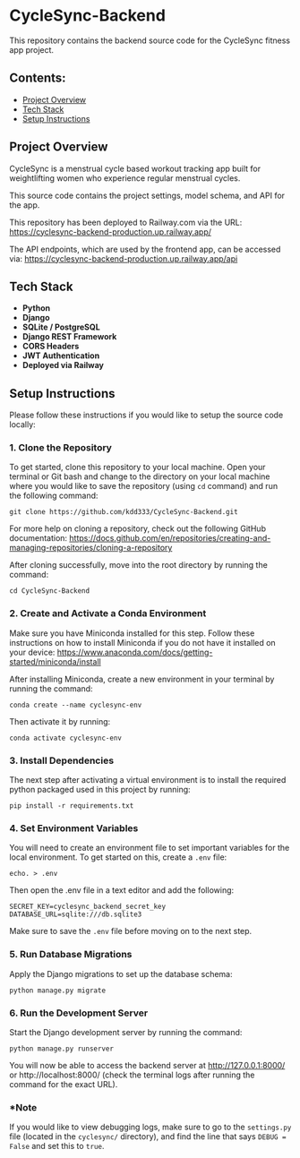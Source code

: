 # CycleSync-Backend
This repository contains the backend source code for the CycleSync fitness app project.

## Contents:

- [Project Overview](#project-overview)
- [Tech Stack](#tech-stack)
- [Setup Instructions](#setup-instructions)


## Project Overview

CycleSync is a menstrual cycle based workout tracking app built for weightlifting women who experience regular menstrual cycles.

This source code contains the project settings, model schema, and API for the app. 

This repository has been deployed to Railway.com via the URL: https://cyclesync-backend-production.up.railway.app/

The API endpoints, which are used by the frontend app, can be accessed via: https://cyclesync-backend-production.up.railway.app/api 

## Tech Stack

- **Python**  
- **Django**  
- **SQLite / PostgreSQL**  
- **Django REST Framework**  
- **CORS Headers**  
- **JWT Authentication**
- **Deployed via Railway**

## Setup Instructions

Please follow these instructions if you would like to setup the source code locally:

### 1. **Clone the Repository**


To get started, clone this repository to your local machine. Open your terminal or Git bash and change to the directory on your local machine where you would like to save the repository (using ```cd``` command) and run the following command:

``` git clone https://github.com/kdd333/CycleSync-Backend.git ```

For more help on cloning a repository, check out the following GitHub documentation: https://docs.github.com/en/repositories/creating-and-managing-repositories/cloning-a-repository


After cloning successfully, move into the root directory by running the command:

``` cd CycleSync-Backend ```


### 2. Create and Activate a Conda Environment

Make sure you have Miniconda installed for this step. Follow these instructions on how to install Miniconda if you do not have it installed on your device: https://www.anaconda.com/docs/getting-started/miniconda/install


After installing Miniconda, create a new environment in your terminal by running the command: 

``` conda create --name cyclesync-env ```

Then activate it by running:

``` conda activate cyclesync-env ```


### 3. Install Dependencies

The next step after activating a virtual environment is to install the required python packaged used in this project by running:

``` pip install -r requirements.txt ```


### 4. Set Environment Variables 

You will need to create an environment file to set important variables for the local environment. To get started on this, create a `.env` file:

``` echo. > .env ```

Then open the .env file in a text editor and add the following:

```
SECRET_KEY=cyclesync_backend_secret_key
DATABASE_URL=sqlite:///db.sqlite3
```

Make sure to save the `.env` file before moving on to the next step.


### 5. Run Database Migrations

Apply the Django migrations to set up the database schema:

``` python manage.py migrate ```


### 6. Run the Development Server

Start the Django development server by running the command:

``` python manage.py runserver ```

You will now be able to access the backend server at http://127.0.0.1:8000/ or http://localhost:8000/ (check the terminal logs after running the command for the exact URL).


### *Note

If you would like to view debugging logs, make sure to go to the `settings.py` file (located in the `cyclesync/` directory), and find the line that says `DEBUG = False` and set this to `true`.

